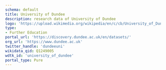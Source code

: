 ```yaml
---
schema: default
title: University of Dundee
description: research data of University of Dundee 
logo: 'https://upload.wikimedia.org/wikipedia/en/c/cb/University_of_Dundee_shield.png'
type:
- Further Education
portal_url: 'https://discovery.dundee.ac.uk/en/datasets/'
org_url: 'https://www.dundee.ac.uk'
twitter_handle: 'dundeeuni'
wikidata_qid: Q1249005
wdtk_id: 'university_of_dundee'
portal_type: Pure
---
```

